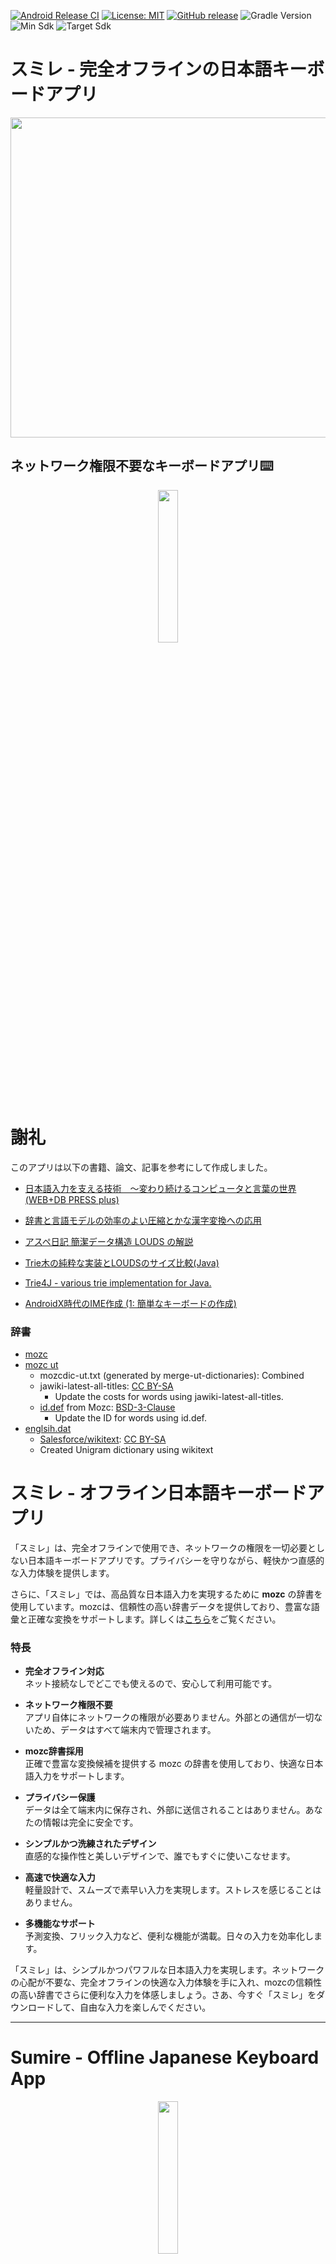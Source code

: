 [![Android Release CI](https://github.com/KazumaProject/JapaneseKeyboard/actions/workflows/android.yml/badge.svg)](https://github.com/KazumaProject/JapaneseKeyboard/actions/workflows/android.yml)
[![License: MIT](https://img.shields.io/badge/License-MIT-yellow.svg)](/LICENSE)
[![GitHub release](https://img.shields.io/github/v/release/KazumaProject/JapaneseKeyboard)](https://github.com/KazumaProject/JapaneseKeyboard/releases)
![Gradle Version](https://img.shields.io/badge/gradle-8.2-blue)
![Min Sdk](https://img.shields.io/badge/minSdk-24-blue)
![Target Sdk](https://img.shields.io/badge/targetSdk-35-blue)

# スミレ - 完全オフラインの日本語キーボードアプリ

<p align="center">
<img src="images/demo.gif" width="auto" height="512px">
</p>

## ネットワーク権限不要なキーボードアプリ⌨️

<p align="center">
  <a href="https://play.google.com/store/apps/details?id=com.kazumaproject.markdownhelperkeyboard&pli=1">
    <img src="https://cdn.rawgit.com/steverichey/google-play-badge-svg/master/img/fr_get.svg" width="25%">
  </a>
</p>

# 謝礼
このアプリは以下の書籍、論文、記事を参考にして作成しました。

- [日本語入力を支える技術　～変わり続けるコンピュータと言葉の世界 (WEB+DB PRESS plus)](https://www.amazon.co.jp/%E6%97%A5%E6%9C%AC%E8%AA%9E%E5%85%A5%E5%8A%9B%E3%82%92%E6%94%AF%E3%81%88%E3%82%8B%E6%8A%80%E8%A1%93-%EF%BD%9E%E5%A4%89%E3%82%8F%E3%82%8A%E7%B6%9A%E3%81%91%E3%82%8B%E3%82%B3%E3%83%B3%E3%83%94%E3%83%A5%E3%83%BC%E3%82%BF%E3%81%A8%E8%A8%80%E8%91%89%E3%81%AE%E4%B8%96%E7%95%8C-WEB-DB-PRESS-plus/dp/4774149934)

- [辞書と言語モデルの効率のよい圧縮とかな漢字変換への応用](https://www.anlp.jp/proceedings/annual_meeting/2011/pdf_dir/C4-2.pdf)

- [アスペ日記 簡潔データ構造 LOUDS の解説](https://takeda25.hatenablog.jp/entry/20120421/1335019644)

- [Trie木の純粋な実装とLOUDSのサイズ比較(Java)](https://zenn.dev/pakio/articles/eb864b89416637fe43fe)

- [Trie4J - various trie implementation for Java.](https://github.com/takawitter/trie4j)

- [AndroidX時代のIME作成 (1: 簡単なキーボードの作成)](https://qiita.com/Dooteeen/items/d32446be401096c75712)

### 辞書
- [mozc](https://github.com/google/mozc)
- [mozc ut](http://linuxplayers.g1.xrea.com/mozc-ut.html)
  - mozcdic-ut.txt (generated by merge-ut-dictionaries): Combined
  - jawiki-latest-all-titles: [CC BY-SA](https://ja.wikipedia.org/wiki/Wikipedia:ウィキペディアを二次利用する)
    - Update the costs for words using jawiki-latest-all-titles.
  - [id.def](https://github.com/google/mozc/blob/master/src/data/dictionary_oss/id.def) from Mozc: [BSD-3-Clause](https://github.com/google/mozc)
    - Update the ID for words using id.def.
- [englsih.dat](https://github.com/KazumaProject/JapaneseKeyboard/blob/cb70958d932ac9e141726463ac317540ac55dd6a/app/src/main/assets/english/english.dat)
  - [Salesforce/wikitext](https://huggingface.co/datasets/Salesforce/wikitext): [CC BY-SA](https://creativecommons.org/licenses/by-sa/4.0/)
  - Created Unigram dictionary using wikitext

# スミレ - オフライン日本語キーボードアプリ
「スミレ」は、完全オフラインで使用でき、ネットワークの権限を一切必要としない日本語キーボードアプリです。プライバシーを守りながら、軽快かつ直感的な入力体験を提供します。

さらに、「スミレ」では、高品質な日本語入力を実現するために **mozc** の辞書を使用しています。mozcは、信頼性の高い辞書データを提供しており、豊富な語彙と正確な変換をサポートします。詳しくは[こちら](https://github.com/google/mozc)をご覧ください。

### 特長
- **完全オフライン対応**  
  ネット接続なしでどこでも使えるので、安心して利用可能です。

- **ネットワーク権限不要**  
  アプリ自体にネットワークの権限が必要ありません。外部との通信が一切ないため、データはすべて端末内で管理されます。

- **mozc辞書採用**  
  正確で豊富な変換候補を提供する mozc の辞書を使用しており、快適な日本語入力をサポートします。

- **プライバシー保護**  
  データは全て端末内に保存され、外部に送信されることはありません。あなたの情報は完全に安全です。

- **シンプルかつ洗練されたデザイン**  
  直感的な操作性と美しいデザインで、誰でもすぐに使いこなせます。

- **高速で快適な入力**  
  軽量設計で、スムーズで素早い入力を実現します。ストレスを感じることはありません。

- **多機能なサポート**  
  予測変換、フリック入力など、便利な機能が満載。日々の入力を効率化します。

「スミレ」は、シンプルかつパワフルな日本語入力を実現します。ネットワークの心配が不要な、完全オフラインの快適な入力体験を手に入れ、mozcの信頼性の高い辞書でさらに便利な入力を体感しましょう。さあ、今すぐ「スミレ」をダウンロードして、自由な入力を楽しんでください。

---

# Sumire - Offline Japanese Keyboard App

<p align="center">
  <a href="https://play.google.com/store/apps/details?id=com.kazumaproject.markdownhelperkeyboard&pli=1">
    <img src="https://cdn.rawgit.com/steverichey/google-play-badge-svg/master/img/fr_get.svg" width="25%">
  </a>
</p>

"Sumire" is a Japanese keyboard app that operates entirely offline, requiring no network permissions whatsoever. It offers a smooth and intuitive typing experience while safeguarding your privacy.

Additionally, "Sumire" uses the **mozc** dictionary to ensure high-quality Japanese input. Mozc provides reliable dictionary data with extensive vocabulary and accurate conversions. For more information, visit [here](https://github.com/google/mozc).

### Features
- **Completely Offline**  
  You can use it anywhere without an internet connection, providing peace of mind.

- **No Network Permissions Required**  
  The app doesn't need network permissions, and since it doesn't communicate with any external sources, all your data is managed solely within your device.

- **Uses the mozc Dictionary**  
  By utilizing the mozc dictionary, it offers accurate and rich conversion suggestions, making Japanese typing more comfortable.

- **Privacy Protection**  
  All your data is stored on your device, with no information sent outside. Your privacy is fully protected.

- **Simple and Elegant Design**  
  With intuitive usability and a beautiful design, anyone can master it quickly.

- **Fast and Comfortable Input**  
  The app is lightweight, delivering smooth and rapid typing without any stress.

- **Feature-Rich Support**  
  Includes useful functions like predictive text and flick input, making everyday typing more efficient.

"Sumire" provides a simple yet powerful Japanese input experience. Enjoy worry-free, completely offline typing with the reliability of mozc's trusted dictionary. Download "Sumire" now and experience the freedom of seamless input!

